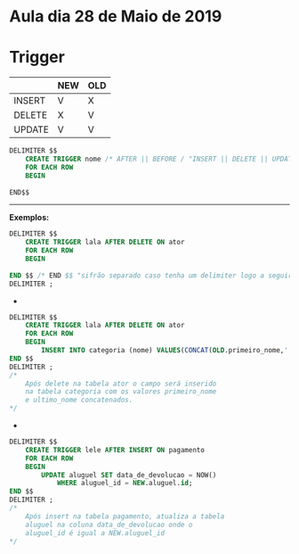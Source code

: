 # Aula dia  28 de Maio de 2019

#  Trigger
|		|	NEW	|	OLD	|	
|-------|-------|-------|
|INSERT	|	V	|	X	|
|DELETE	|	X	|	V	|
|UPDATE	|	V	|	V	|

```sql
DELIMITER $$
	CREATE TRIGGER nome /* AFTER || BEFORE / "INSERT || DELETE || UPDATE */ ON tabela
	FOR EACH ROW
	BEGIN
	
END$$
```
---
**Exemplos:**
```sql
DELIMITER $$
	CREATE TRIGGER lala AFTER DELETE ON ator
	FOR EACH ROW
	BEGIN
	
END $$ /* END $$ "sifrão separado caso tenha um delimiter logo a seguir" */
DELIMITER ;
```
-
```sql
DELIMITER $$
	CREATE TRIGGER lala AFTER DELETE ON ator
	FOR EACH ROW
	BEGIN
		INSERT INTO categoria (nome) VALUES(CONCAT(OLD.primeiro_nome,'',OLD.ultimo_nome));
END $$
DELIMITER ;
/* 
	Após delete na tabela ator o campo será inserido
	na tabela categoria com os valores primeiro_nome 
	e ultimo_nome concatenados.
*/
```
-
```sql
DELIMITER $$
	CREATE TRIGGER lele AFTER INSERT ON pagamento
	FOR EACH ROW
	BEGIN
		UPDATE aluguel SET data_de_devolucao = NOW()
        	WHERE aluguel_id = NEW.aluguel.id;
END $$
DELIMITER ;
/*
	Após insert na tabela pagamento, atualiza a tabela
	aluguel na coluna data_de_devolucao onde o
	aluguel_id é igual a NEW.aluguel_id
*/
```

<!--stackedit_data:
eyJoaXN0b3J5IjpbNzE0NzUzNTE3LDIwOTIzMjI4NjRdfQ==
-->